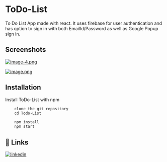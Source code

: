 # ToDo-List
To Do List App made with react. It uses firebase for user authentication and has option to sign in with both EmailId/Password as well as Google Popup sign in.

## Screenshots

[![image-4.png](https://i.postimg.cc/PJmCNjb0/image-4.png)](https://postimg.cc/XBYjDtzg)

[![image.png](https://i.postimg.cc/kgygkswF/image.png)](https://postimg.cc/HrVmMQqV)


## Installation

Install ToDo-List with npm
```
    clone the git repository
    cd Todo-List
```

```bash
    npm install
    npm start 
```
    

## 🔗 Links
[![linkedin](https://img.shields.io/badge/linkedin-0A66C2?style=for-the-badge&logo=linkedin&logoColor=white)](https://www.linkedin.com/in/swapnilsingh99/)
